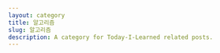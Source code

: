 ```yaml
---
layout: category
title: 알고리즘
slug: 알고리즘
description: A category for Today-I-Learned related posts.
---
```

